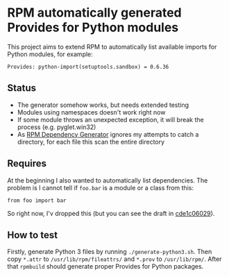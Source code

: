 RPM automatically generated Provides for Python modules
=======================================================

This project aims to extend RPM to automatically list available imports for Python modules, for example:

    Provides: python-import(setuptools.sandbox) = 0.6.36

Status
------

 * The generator somehow works, but needs extended testing
 * Modules using namespaces doesn't work right now
 * If some module throws an unexpected exception, it will break the process (e.g. pyglet.win32)
 * As [RPM Dependency Generator](http://www.rpm.org/wiki/PackagerDocs/DependencyGenerator) ignores my attempts to catch a directory, for each file this scan the entire directory

Requires
--------

At the beginning I also wanted to automatically list dependencies. The problem is I cannot tell if `foo.bar` is a module or a class from this:

    from foo import bar

So right now, I'v dropped this (but you can see the draft in [cde1c06029](https://github.com/hroncok/python-rpm-imports/blob/cde1c06029f6bff27bfe566052e1162ebd45ae25/list-required-imports.py)).

How to test
-----------

Firstly, generate Python 3 files by running `./generate-python3.sh`. Then copy `*.attr` to `/usr/lib/rpm/fileattrs/` and `*.prov` to `/usr/lib/rpm/`. After that `rpmbuild` should generate proper Provides for Python packages.
